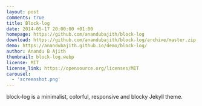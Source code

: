 ```yaml
---
layout: post
comments: true
title: Block-log
date: 2014-05-17 20:00:00 +01:00
homepage: https://github.com/anandubajith/block-log
download: https://github.com/anandubajith/block-log/archive/master.zip
demo: https://anandubajith.github.io/demo/block-log/
author: Anandu B Ajith
thumbnail: block-log.webp
license: MIT
license_link: https://opensource.org/licenses/MIT
carousel:
  - 'screenshot.png'
---
```


block-log is a minimalist, colorful, responsive and blocky Jekyll theme.
